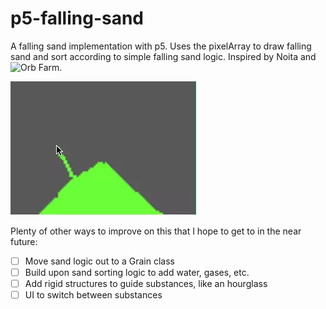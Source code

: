 # p5-falling-sand

A falling sand implementation with p5. Uses the pixelArray to draw falling sand and sort according to simple falling sand logic. Inspired by Noita and ![Orb Farm](https://orb.farm/).

![Sand](https://github.com/dengel29/p5-falling-sand/blob/master/falling-sand.webp)

Plenty of other ways to improve on this that I hope to get to in the near future:

- [ ] Move sand logic out to a Grain class
- [ ] Build upon sand sorting logic to add water, gases, etc.
- [ ] Add rigid structures to guide substances, like an hourglass
- [ ] UI to switch between substances
